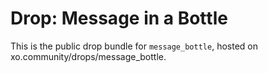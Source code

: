 # Drop: Message in a Bottle

This is the public drop bundle for `message_bottle`, hosted on xo.community/drops/message_bottle.